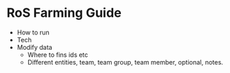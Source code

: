 # RoS Farming Guide

- How to run
- Tech
- Modify data
  - Where to fins ids etc
  - Different entities, team, team group, team member, optional, notes.
